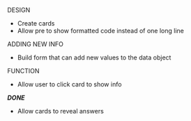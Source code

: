 DESIGN
- Create cards
- Allow pre to show formatted code instead of one long line


ADDING NEW INFO
- Build form that can add new values to the data object





FUNCTION
- Allow user to click card to show info


***DONE***
- Allow cards to reveal answers